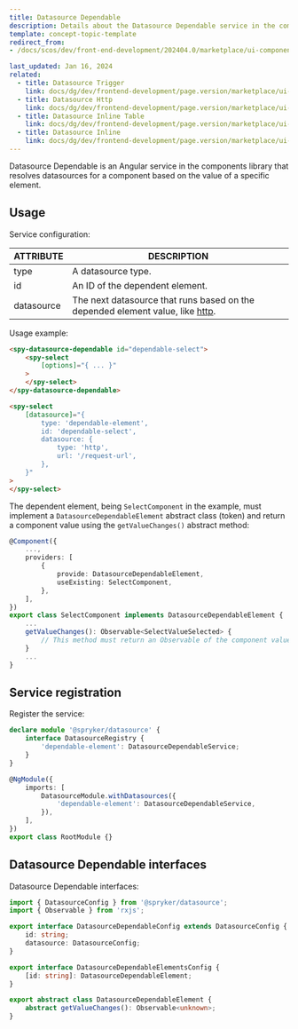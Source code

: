 ```yaml
---
title: Datasource Dependable
description: Details about the Datasource Dependable service in the components library.
template: concept-topic-template
redirect_from:
- /docs/scos/dev/front-end-development/202404.0/marketplace/ui-components-library/datasources/datasource-dependable.html

last_updated: Jan 16, 2024
related:
  - title: Datasource Trigger
    link: docs/dg/dev/frontend-development/page.version/marketplace/ui-components-library/datasources/datasource-trigger/datasource-trigger.html
  - title: Datasource Http
    link: docs/dg/dev/frontend-development/page.version/marketplace/ui-components-library/datasources/datasource-http.html
  - title: Datasource Inline Table
    link: docs/dg/dev/frontend-development/page.version/marketplace/ui-components-library/datasources/datasource-inline-table.html
  - title: Datasource Inline
    link: docs/dg/dev/frontend-development/page.version/marketplace/ui-components-library/datasources/datasource-inline.html
---
```



Datasource Dependable is an Angular service in the components library that resolves datasources for a component based on the value of a specific element.

## Usage

Service configuration:

| ATTRIBUTE | DESCRIPTION |
| - | - |
| type | A datasource type.  |
| id | An ID of the dependent element. |
| datasource | The next datasource that runs based on the depended element value, like [http](/docs/dg/dev/frontend-development/{{page.version}}/marketplace/ui-components-library/datasources/datasource-http.html). |  

Usage example:

```html
<spy-datasource-dependable id="dependable-select">
    <spy-select
        [options]="{ ... }"
    >
    </spy-select>
</spy-datasource-dependable>

<spy-select
    [datasource]="{
        type: 'dependable-element',
        id: 'dependable-select',
        datasource: {
            type: 'http',
            url: '/request-url',
        },
    }"
>
</spy-select>
```

The dependent element, being `SelectComponent` in the example, must implement a `DatasourceDependableElement` abstract class (token) and return a component value using the  `getValueChanges()` abstract method:   

```ts
@Component({
    ...,
    providers: [
        {
            provide: DatasourceDependableElement,
            useExisting: SelectComponent,
        },
    ],
})
export class SelectComponent implements DatasourceDependableElement {
    ...
    getValueChanges(): Observable<SelectValueSelected> {
        // This method must return an Observable of the component value.
    }
    ...
}
```

## Service registration

Register the service:

```ts
declare module '@spryker/datasource' {
    interface DatasourceRegistry {
        'dependable-element': DatasourceDependableService;
    }
}

@NgModule({
    imports: [
        DatasourceModule.withDatasources({
            'dependable-element': DatasourceDependableService,
        }),
    ],
})
export class RootModule {}
```

## Datasource Dependable interfaces

Datasource Dependable interfaces:

```ts
import { DatasourceConfig } from '@spryker/datasource';
import { Observable } from 'rxjs';

export interface DatasourceDependableConfig extends DatasourceConfig {
    id: string;
    datasource: DatasourceConfig;
}

export interface DatasourceDependableElementsConfig {
    [id: string]: DatasourceDependableElement;
}

export abstract class DatasourceDependableElement {
    abstract getValueChanges(): Observable<unknown>;
}
```

